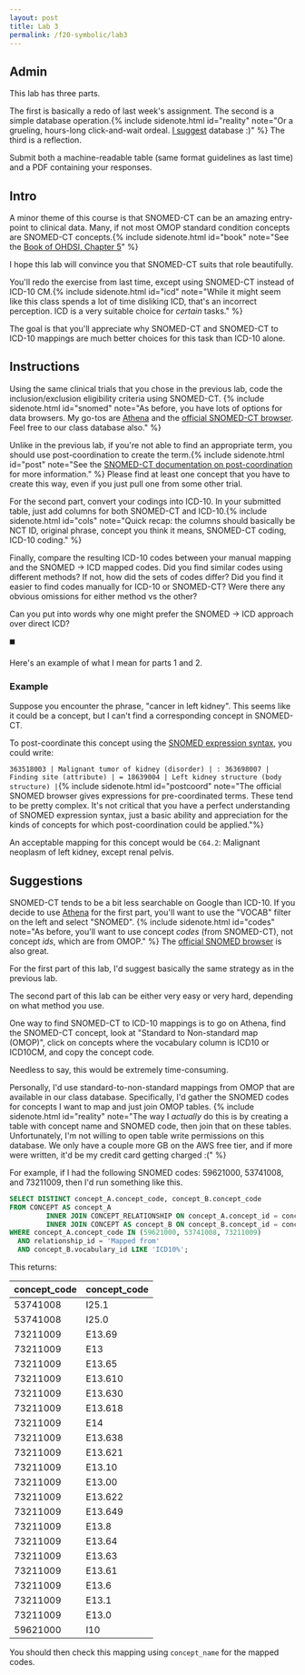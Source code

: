 ```yaml
---
layout: post
title: Lab 3
permalink: /f20-symbolic/lab3
---
```


## Admin

This lab has three parts.

The first is basically a redo of last week's assignment.
The second is a simple database operation.{% include sidenote.html id="reality" note="Or a grueling, hours-long click-and-wait ordeal. [I suggest](#suggestions) database :)" %} The third is a reflection.

Submit both a machine-readable table (same format guidelines as last time) and a PDF containing your responses.

## Intro

<span class="newthought">A minor theme</span> of this course is that SNOMED-CT can be an amazing entry-point to clinical data.
Many, if not most OMOP standard condition concepts are SNOMED-CT concepts.{% include sidenote.html id="book" note="See the [Book of OHDSI, Chapter 5](https://ohdsi.github.io/TheBookOfOhdsi/StandardizedVocabularies.html)" %}

I hope this lab will convince you that SNOMED-CT suits that role beautifully.

You'll redo the exercise from last time, except using SNOMED-CT instead of ICD-10 CM.{% include sidenote.html id="icd" note="While it might seem like this class spends a lot of time disliking ICD, that's an incorrect perception.
ICD is a very suitable choice for *certain* tasks." %}

The goal is that you'll appreciate why SNOMED-CT and SNOMED-CT to ICD-10 mappings are much better choices for this task than ICD-10 alone.

## Instructions

Using the same clinical trials that you chose in the previous lab, code the inclusion/exclusion eligibility criteria using SNOMED-CT. {% include sidenote.html id="snomed" note="As before, you have lots of options for data browsers.
My go-tos are [Athena](https://athena.ohdsi.org) and the [official SNOMED-CT browser](https://browser.ihtsdotools.org).
Feel free to our class database also." %}

Unlike in the previous lab, if you're not able to find an appropriate term, you should use post-coordination to create the term.{% include sidenote.html id="post" note="See the [SNOMED-CT documentation on post-coordination](https://confluence.ihtsdotools.org/display/DOCSTART/7.+SNOMED+CT+Expressions) for more information." %} Please find at least one concept that you have to create this way, even if you just pull one from some other trial.

For the second part, convert your codings into ICD-10.
In your submitted table, just add columns for both SNOMED-CT and ICD-10.{% include sidenote.html id="cols" note="Quick recap: the columns should basically be NCT ID, original phrase, concept you think it means, SNOMED-CT coding, ICD-10 coding." %}

Finally, compare the resulting ICD-10 codes between your manual mapping and the SNOMED → ICD mapped codes.
Did you find similar codes using different methods?
If not, how did the sets of codes differ?
Did you find it easier to find codes manually for ICD-10 or SNOMED-CT?
Were there any obvious omissions for either method vs the other?

Can you put into words why one might prefer the SNOMED → ICD approach over direct ICD?

◼️

Here's an example of what I mean for parts 1 and 2.

### Example

Suppose you encounter the phrase, "cancer in left kidney".
This seems like it could be a concept, but I can't find a corresponding concept in SNOMED-CT.

To post-coordinate this concept using the [SNOMED expression syntax](https://confluence.ihtsdotools.org/display/DOCSTART/7.+SNOMED+CT+Expressions), you could write:

```363518003 | Malignant tumor of kidney (disorder) | : 363698007 | Finding site (attribute) | = 18639004 | Left kidney structure (body structure) |```{% include sidenote.html id="postcoord" note="The official SNOMED browser gives expressions for pre-coordinated terms.
These tend to be pretty complex.
It's not critical that you have a perfect understanding of SNOMED expression syntax, just a basic ability and appreciation for the kinds of concepts for which post-coordination could be applied."%}

An acceptable mapping for this concept would be `C64.2`: Malignant neoplasm of left kidney, except renal pelvis.


## Suggestions

SNOMED-CT tends to be a bit less searchable on Google than ICD-10.
If you decide to use [Athena](https://athena.ohdsi.org) for the first part, you'll want to use the "VOCAB" filter on the left and select "SNOMED".
{% include sidenote.html id="codes" note="As before, you'll want to use concept *codes* (from SNOMED-CT), not concept *ids*, which are from OMOP." %} The [official SNOMED browser](https://browser.ihtsdotools.org) is also great.

For the first part of this lab, I'd suggest basically the same strategy as in the previous lab.

The second part of this lab can be either very easy or very hard, depending on what method you use.

One way to find SNOMED-CT to ICD-10 mappings is to go on Athena, find the SNOMED-CT concept, look at "Standard to Non-standard map (OMOP)", click on concepts where the vocabulary column is ICD10 or ICD10CM, and copy the concept code.

Needless to say, this would be extremely time-consuming.

Personally, I'd use standard-to-non-standard mappings from OMOP that are available in our class database.
Specifically, I'd gather the SNOMED codes for concepts I want to map and just join OMOP tables. {% include sidenote.html id="reality" note="The way I *actually* do this is by creating a table with concept name and SNOMED code, then join that on these tables.
Unfortunately, I'm not willing to open table write permissions on this database.
We only have a couple more GB on the AWS free tier, and if more were written, it'd be my credit card getting charged :(" %}

For example, if I had the following SNOMED codes: 59621000, 53741008, and 73211009, then I'd run something like this.

```sql
SELECT DISTINCT concept_A.concept_code, concept_B.concept_code
FROM CONCEPT AS concept_A
         INNER JOIN CONCEPT_RELATIONSHIP ON concept_A.concept_id = concept_id_1
         INNER JOIN CONCEPT AS concept_B ON concept_B.concept_id = concept_id_2
WHERE concept_A.concept_code IN (59621000, 53741008, 73211009)
  AND relationship_id = 'Mapped from'
  AND concept_B.vocabulary_id LIKE 'ICD10%';
```

This returns:

| concept\_code | concept\_code |
| :--- | :--- |
| 53741008 | I25.1 |
| 53741008 | I25.0 |
| 73211009 | E13.69 |
| 73211009 | E13 |
| 73211009 | E13.65 |
| 73211009 | E13.610 |
| 73211009 | E13.630 |
| 73211009 | E13.618 |
| 73211009 | E14 |
| 73211009 | E13.638 |
| 73211009 | E13.621 |
| 73211009 | E13.10 |
| 73211009 | E13.00 |
| 73211009 | E13.622 |
| 73211009 | E13.649 |
| 73211009 | E13.8 |
| 73211009 | E13.64 |
| 73211009 | E13.63 |
| 73211009 | E13.61 |
| 73211009 | E13.6 |
| 73211009 | E13.1 |
| 73211009 | E13.0 |
| 59621000 | I10 |

You should then check this mapping using `concept_name` for the mapped codes.
